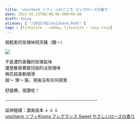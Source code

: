 ```yaml
---
title: 'unicharm ソフィ ふわごこち ピンクローズの香り'
date: 2015-02-23T08:00:00.000+08:00
draft: false
aliases: [ "/2015/02/unicharm.html" ]
tags : [lifestyle - zakka, lifestyle - rosy rosy]
---
```


超輕柔的玫瑰味飛天豬（飄～）  

![](/imagesunicharmrosejpg)

不是濃烈香豔的玫瑰氣味  
護墊散發著嬰兒般的淡玫瑰味  
棉花超柔軟順滑  
超～ 薄～ 裝，用後沒有任何感覺  
  
舒服爆，很讚呢！  
  
\-----------------------------------------------  
  
延伸閱讀：濃香版本 ↓ ↓ ↓  
[unicharm ソフィKiyora フレグランス Sweet やさしいローズの香り](https://hidie.net/unicharmkiyorasweet/)

